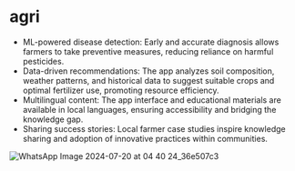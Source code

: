 # agri

* ML-powered disease detection: Early and accurate diagnosis allows farmers to take preventive measures, reducing reliance on harmful pesticides.
* Data-driven recommendations: The app analyzes soil composition, weather patterns, and historical data to suggest suitable crops and optimal fertilizer use, promoting resource efficiency.
* Multilingual content: The app interface and educational materials are available in local languages, ensuring accessibility and bridging the knowledge gap.
* Sharing success stories: Local farmer case studies inspire knowledge sharing and adoption of innovative practices within communities.

![WhatsApp Image 2024-07-20 at 04 40 24_36e507c3](https://github.com/user-attachments/assets/d5b06b90-9bae-438d-a8e7-ef803bae3649)
